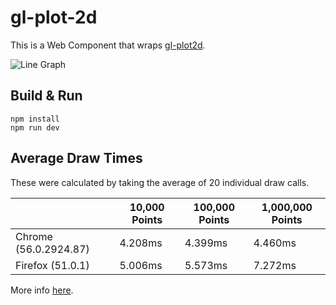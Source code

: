 # gl-plot-2d

This is a Web Component that wraps [gl-plot2d](https://github.com/gl-vis/gl-plot2d).

![Line Graph](http://i.imgur.com/WMq7o80.png)

## Build & Run

```
npm install
npm run dev
```

## Average Draw Times

These were calculated by taking the average of 20 individual draw calls.

|                               | 10,000 Points | 100,000 Points | 1,000,000 Points |
|-------------------------------|---------------|----------------|------------------|
| Chrome (56.0.2924.87)         | 4.208ms       | 4.399ms        | 4.460ms          |
| Firefox (51.0.1)              | 5.006ms       | 5.573ms        | 7.272ms          |

More info [here](https://docs.google.com/spreadsheets/d/1DDMUAgubN-3iSdNFhZZJbHULuGKRHWXufoiW4uKe6s8/edit?usp=sharing).
